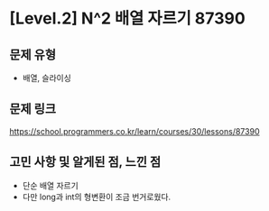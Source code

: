 # [Level.2] N^2 배열 자르기 87390

## 문제 유형
- 배열, 슬라이싱

## 문제 링크
https://school.programmers.co.kr/learn/courses/30/lessons/87390

## 고민 사항 및 알게된 점, 느낀 점
- 단순 배열 자르기
- 다만 long과 int의 형변환이 조금 번거로웠다.